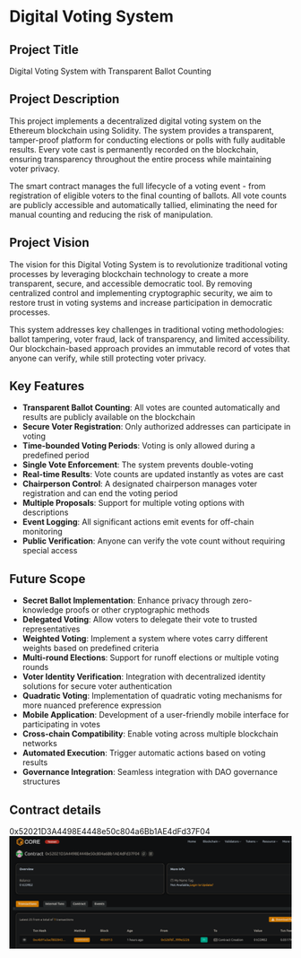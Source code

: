 # Digital Voting System

## Project Title
Digital Voting System with Transparent Ballot Counting

## Project Description
This project implements a decentralized digital voting system on the Ethereum blockchain using Solidity. The system provides a transparent, tamper-proof platform for conducting elections or polls with fully auditable results. Every vote cast is permanently recorded on the blockchain, ensuring transparency throughout the entire process while maintaining voter privacy.

The smart contract manages the full lifecycle of a voting event - from registration of eligible voters to the final counting of ballots. All vote counts are publicly accessible and automatically tallied, eliminating the need for manual counting and reducing the risk of manipulation.

## Project Vision
The vision for this Digital Voting System is to revolutionize traditional voting processes by leveraging blockchain technology to create a more transparent, secure, and accessible democratic tool. By removing centralized control and implementing cryptographic security, we aim to restore trust in voting systems and increase participation in democratic processes.

This system addresses key challenges in traditional voting methodologies: ballot tampering, voter fraud, lack of transparency, and limited accessibility. Our blockchain-based approach provides an immutable record of votes that anyone can verify, while still protecting voter privacy.

## Key Features
- **Transparent Ballot Counting**: All votes are counted automatically and results are publicly available on the blockchain
- **Secure Voter Registration**: Only authorized addresses can participate in voting
- **Time-bounded Voting Periods**: Voting is only allowed during a predefined period
- **Single Vote Enforcement**: The system prevents double-voting
- **Real-time Results**: Vote counts are updated instantly as votes are cast
- **Chairperson Control**: A designated chairperson manages voter registration and can end the voting period
- **Multiple Proposals**: Support for multiple voting options with descriptions
- **Event Logging**: All significant actions emit events for off-chain monitoring
- **Public Verification**: Anyone can verify the vote count without requiring special access

## Future Scope
- **Secret Ballot Implementation**: Enhance privacy through zero-knowledge proofs or other cryptographic methods
- **Delegated Voting**: Allow voters to delegate their vote to trusted representatives
- **Weighted Voting**: Implement a system where votes carry different weights based on predefined criteria
- **Multi-round Elections**: Support for runoff elections or multiple voting rounds
- **Voter Identity Verification**: Integration with decentralized identity solutions for secure voter authentication
- **Quadratic Voting**: Implementation of quadratic voting mechanisms for more nuanced preference expression
- **Mobile Application**: Development of a user-friendly mobile interface for participating in votes
- **Cross-chain Compatibility**: Enable voting across multiple blockchain networks
- **Automated Execution**: Trigger automatic actions based on voting results
- **Governance Integration**: Seamless integration with DAO governance structures

## Contract details
0x52021D3A4498E4448e50c804a6Bb1AE4dFd37F04
![alt text](image.png)